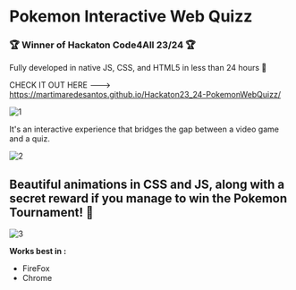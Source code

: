 # Pokemon Interactive Web Quizz

### :trophy: Winner of Hackaton Code4All 23/24 :trophy: ###
Fully developed in native JS, CSS, and HTML5 in less than 24 hours :dart:

CHECK IT OUT HERE  --->  https://martimaredesantos.github.io/Hackaton23_24-PokemonWebQuizz/

![1](https://github.com/martimAredeSantos/Hackaton23_24-PokemonWebQuizz/assets/147712420/14d72eff-0fc4-4cbd-be30-9a7c6ce6d740)

It's an interactive experience that bridges the gap between a video game and a quiz.

![2](https://github.com/martimAredeSantos/Hackaton23_24-PokemonWebQuizz/assets/147712420/7715f77a-c39e-4c01-bc53-6b334f4c9600)

## Beautiful animations in CSS and JS, along with a secret reward if you manage to win the Pokemon Tournament! :eyes: ##

![3](https://github.com/martimAredeSantos/Hackaton23_24-PokemonWebQuizz/assets/147712420/7f9f4424-46f2-465f-ae04-c1a14407ae7a)

**Works best in :**
- FireFox
- Chrome



